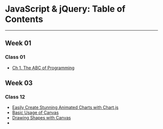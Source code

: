 # JavaScript & jQuery: Table of Contents  
___  
## Week 01 
### Class 01  
- [Ch 1. The ABC of Programming](Ch1ABCProgram.md)
## Week 03 
### Class 12 
- [Easily Create Stunning Animated Charts with Chart.js](Cla12.md)
- [Basic Usage of Canvas](Cla12-1.md)
- [Drawing Shapes with Canvas](Clas12-2.md)
- 
